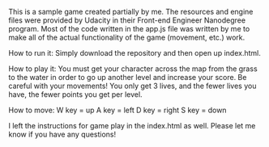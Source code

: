 This is a sample game created partially by me. The resources and engine files were provided by Udacity in their Front-end Engineer Nanodegree program. Most of the code written in the app.js file was written by me to make all of the actual functionality of the game (movement, etc.) work. 

How to run it:
Simply download the repository and then open up index.html.

How to play it:
You must get your character across the map from the grass to the water in order to go up another level and increase your score. Be careful with your movements! You only get 3 lives, and the fewer lives you have, the fewer points you get per level.

How to move:
W key = up
A key = left
D key = right
S key = down

I left the instructions for game play in the index.html as well. Please let me know if you have any questions!

